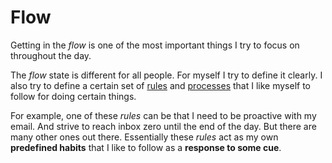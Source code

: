 # Flow
Getting in the _flow_ is one of the most important things I try to focus on throughout the day.

The _flow_ state is different for all people. For myself I try to define it clearly. I also try to define a certain set of [rules](./Rules.md) and [processes](./flow-processes.md) that I like myself to follow for doing certain things.

For example, one of these _rules_ can be that I need to be proactive with my email. And strive to reach inbox zero until the end of the day. But there are many other ones out there. Essentially these _rules_ act as my own __predefined habits__ that I like to follow as a __response to some cue__.